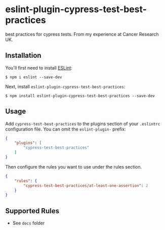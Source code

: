 # eslint-plugin-cypress-test-best-practices

best practices for cypress tests. From my experience at Cancer Research UK.

## Installation

You'll first need to install [ESLint](http://eslint.org):

```
$ npm i eslint --save-dev
```

Next, install `eslint-plugin-cypress-test-best-practices`:

```
$ npm install eslint-plugin-cypress-test-best-practices --save-dev
```


## Usage

Add `cypress-test-best-practices` to the plugins section of your `.eslintrc` configuration file. You can omit the `eslint-plugin-` prefix:

```json
{
    "plugins": [
        "cypress-test-best-practices"
    ]
}
```


Then configure the rules you want to use under the rules section.

```json
{
    "rules": {
        "cypress-test-best-practices/at-least-one-assertion": 2
    }
}
```

## Supported Rules

* See ```docs``` folder
